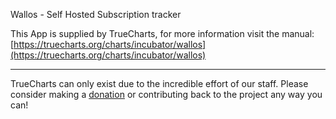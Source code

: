 Wallos - Self Hosted Subscription tracker

This App is supplied by TrueCharts, for more information visit the manual: [https://truecharts.org/charts/incubator/wallos](https://truecharts.org/charts/incubator/wallos)

---

TrueCharts can only exist due to the incredible effort of our staff.
Please consider making a [donation](https://truecharts.org/sponsor) or contributing back to the project any way you can!
